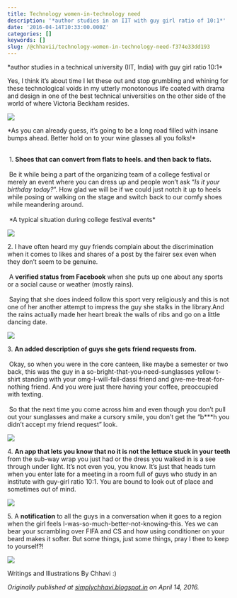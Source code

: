 ```yaml
---
title: Technology women-in-technology need
description: '*author studies in an IIT with guy girl ratio of 10:1*'
date: '2016-04-14T10:33:00.000Z'
categories: []
keywords: []
slug: /@chhavii/technology-women-in-technology-need-f374e33dd193
---
```


\*author studies in a technical university (IIT, India) with guy girl ratio 10:1\*

Yes, I think it’s about time I let these out and stop grumbling and whining for these technological voids in my utterly monotonous life coated with drama and design in one of the best technical universities on the other side of the world of where Victoria Beckham resides.

![](https://cdn-images-1.medium.com/max/800/1*6n2R8jl2fsGEs1Lz0MKHaQ.jpeg)

\*As you can already guess, it’s going to be a long road filled with insane bumps ahead. Better hold on to your wine glasses all you folks!\*  
  
   
 1. **Shoes that can convert from flats to heels. and then back to flats.**  
   
 Be it while being a part of the organizing team of a college festival or merely an event where you can dress up and people won’t ask “_Is it your birthday today?_”. How glad we will be if we could just notch it up to heels while posing or walking on the stage and switch back to our comfy shoes while meandering around.   
   
 \*A typical situation during college festival events\*

![](https://cdn-images-1.medium.com/max/800/1*ZQt4_2kTeVcyVGl9p_ss_Q.jpeg)

2\. I have often heard my guy friends complain about the discrimination when it comes to likes and shares of a post by the fairer sex even when they don’t seem to be genuine.   
   
 A **verified status from Facebook** when she puts up one about any sports or a social cause or weather (mostly rains).  
   
 Saying that she does indeed follow this sport very religiously and this is not one of her another attempt to impress the guy she stalks in the library.And the rains actually made her heart break the walls of ribs and go on a little dancing date.

![](https://cdn-images-1.medium.com/max/800/1*YG-ZZ908my19QtbgLwFZjQ.jpeg)

3\. **An added description of guys she gets friend requests from.**  
   
 Okay, so when you were in the core canteen, like maybe a semester or two back, this was the guy in a so-bright-that-you-need-sunglasses yellow t-shirt standing with your omg-I-will-fail-dassi friend and give-me-treat-for-nothing friend. And you were just there having your coffee, preoccupied with texting.  
   
 So that the next time you come across him and even though you don’t pull out your sunglasses and make a cursory smile, you don’t get the “b\*\*\*h you didn’t accept my friend request” look.

![](https://cdn-images-1.medium.com/max/800/1*uqWYqGQsF6G1LZRiAu1zGA.jpeg)

4\. **An app that lets you know that no it is not the lettuce stuck in your teeth** from the sub-way wrap you just had or the dress you walked in is a see through under light. It’s not even you, you know. It’s just that heads turn when you enter late for a meeting in a room full of guys who study in an institute with guy-girl ratio 10:1. You are bound to look out of place and sometimes out of mind.

![](https://cdn-images-1.medium.com/max/800/1*oMJAabq6AcpAFytRBLOG1A.jpeg)

5\. A **notification** to all the guys in a conversation when it goes to a region when the girl feels I-was-so-much-better-not-knowing-this. Yes we can bear your scrambling over FIFA and CS and how using conditioner on your beard makes it softer. But some things, just some things, pray I thee to keep to yourself?!

![](https://cdn-images-1.medium.com/max/800/1*cQ6uoObdURcG8HOFYTElHQ.jpeg)

Writings and Illustrations By Chhavi :)

_Originally published at_ [_simplychhavi.blogspot.in_](http://simplychhavi.blogspot.in/2016/04/technology-women-in-technology-need.html) _on April 14, 2016._